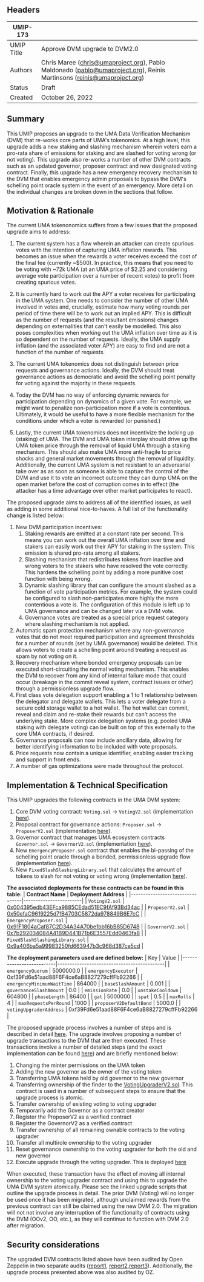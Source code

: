 ## Headers

| UMIP-173   |                                                                                                                       |
| ---------- | --------------------------------------------------------------------------------------------------------------------- |
| UMIP Title | Approve DVM upgrade to DVM2.0                                                                                         |
| Authors    | Chris Maree (chris@umaproject.org), Pablo Maldonado (pablo@umaproject.org), Reinis Martinsons (reinis@umaproject.org) |
| Status     | Draft                                                                                                                 |
| Created    | October 26, 2022                                                                                                      |

## Summary

This UMIP proposes an upgrade to the UMA Data Verification Mechanism (DVM) that re-works core parts of UMA's tokenomics.
At a high level, this upgrade adds a new staking and slashing mechanism wherein voters earn a pro-rata share of emissions
for staking and are slashed for voting wrong (or not voting). This upgrade also re-works a number of other DVM contracts
such as an updated governor, proposer contract and new designated voting contract. Finally, this upgrade has a new
emergency recovery mechanism to the DVM that enables emergency admin proposals to bypass the DVM's schelling point
oracle system in the event of an emergency. More detail on the individual changes are broken down in the sections that
follow.

## Motivation & Rationale

The current UMA tokenonomics suffers from a few issues that the proposed upgrade aims to address:

1. The current system has a flaw wherein an attacker can create spurious votes with the intention of capturing UMA inflation
   rewards. This becomes an issue when the rewards a voter receives exceed the cost of the final fee (currently ~$500).
   In practice, this means that you need to be voting with ~72k UMA (at an UMA price of $2.25 and considering average vote
   participation over a number of recent votes) to profit from creating spurious votes.

2. It is currently hard to work out the APY a voter receives for participating in the UMA system. One needs to consider
   the number of other UMA involved in votes and, crucially, estimate how many voting rounds per period of time there will be
   to work out an implied APY. This is difficult as the number of requests (and the resultant emissions) changes depending
   on externalities that can't easily be modelled. This also poses complexities when working out the UMA inflation over time as
   it is so dependent on the number of requests. Ideally, the UMA supply inflation (and the associated voter APY) are easy
   to find and are not a function of the number of requests.

3. The current UMA tokenomics does not distinguish between price requests and governance actions. Ideally, the DVM
   should treat governance actions as democratic and avoid the schelling point penalty for voting against the majority in these
   requests.

4. Today the DVM has no way of enforcing dynamic rewards for participation depending on dynamics of a given vote.
   For example, we might want to penalize non-participation more if a vote is contentious. Ultimately, it would be useful to
   have a more flexible mechanism for the conditions under which a voter is rewarded (or punished.)

5. Lastly, the current UMA tokenomics does not incentivize the locking up (staking) of UMA. The DVM and UMA token interplay
   should drive up the UMA token price through the removal of liquid UMA through a staking mechanism. This should also make
   UMA more anti-fragile to price shocks and general market movements through the removal of liquidity. Additionally, the
   current UMA system is not resistant to an adversarial take over as as soon as someone is able to capture the control
   of the DVM and use it to vote an incorrect outcome they can dump UMA on the open market before the cost of corruption
   comes in to effect (the attacker has a time advantage over other market participates to react).

The proposed upgrade aims to address all of the identified issues, as well as adding in some additional nice-to-haves. A
full list of the functionality change is listed below:

1. New DVM participation incentives:
   1. Staking rewards are emitted at a constant rate per second. This means you can work out the overall UMA inflation over time and stakers can easily work out their APY for staking in the system. This emission is shared pro-rata among all stakers.
   2. Slashing mechanism that redistributes tokens from inactive and wrong voters to the stakers who have resolved the vote correctly. This hardens the schelling point by adding a more punitive cost function with being wrong.
   3. Dynamic slashing library that can configure the amount slashed as a function of vote participation metrics. For example, the system could be configured to slash non-participates more highly the more contentious a vote is. The configuration of this module is left up to UMA governance and can be changed later via a DVM vote.
   4. Governance votes are treated as a special price request category where slashing mechanism is not applied.
2. Automatic spam protection mechanism where any non-governance votes that do not meet required participation and
   agreement thresholds for a number of rounds (set by UMA governance) would be deleted. This allows voters to create a
   schelling point around treating a request as spam by not voting on it.
3. Recovery mechanism where bonded emergency proposals can be executed short-circuiting the normal voting mechanism. This enables the DVM to recover from any kind of internal failure mode that could occur (breakage in the commit reveal system, contract issues or other) through a permissionless upgrade flow.
4. First class vote delegation support enabling a 1 to 1 relationship between the delegator and delegate wallets. This lets a voter delegate from a secure cold storage wallet to a hot wallet. The hot wallet can commit, reveal and claim and re-stake their rewards but can't access the underlying stake. More complex delegation systems (e.g. pooled UMA staking with delegate voting) can be built on top of this externally to the core UMA contracts, if desired.
5. Governance proposals can now include ancillary data, allowing for better identifying information to be included with vote proposals.
6. Price requests now contain a unique identifier, enabling easier tracking and support in front ends.
7. A number of gas optimizations were made throughout the protocol.

## Implementation & Technical Specification

This UMIP upgrades the following contracts in the UMA DVM system:

1. Core DVM voting contract: `Voting.sol` → `VotingV2.sol` (implementation [here](https://github.com/UMAprotocol/protocol/blob/3ad31b3aab3cf342f6a91dce54032fe0ee1b15c8/packages/core/contracts/data-verification-mechanism/implementation/VotingV2.sol)).
2. Proposal contract for governance actions: `Proposer.sol` → `ProposerV2.sol` (implementation [here](https://github.com/UMAprotocol/protocol/blob/3ad31b3aab3cf342f6a91dce54032fe0ee1b15c8/packages/core/contracts/data-verification-mechanism/implementation/ProposerV2.sol)).
3. Governor contract that manages UMA ecosystem contracts `Governor.sol` → `GovernorV2.sol` (implementation [here](https://github.com/UMAprotocol/protocol/blob/3ad31b3aab3cf342f6a91dce54032fe0ee1b15c8/packages/core/contracts/data-verification-mechanism/implementation/GovernorV2.sol)).
4. New `EmergencyProposer.sol` contract that enables the bi-passing of the schelling point oracle through a bonded, permissionless upgrade flow (implementation [here](https://github.com/UMAprotocol/protocol/blob/3ad31b3aab3cf342f6a91dce54032fe0ee1b15c8/packages/core/contracts/data-verification-mechanism/implementation/EmergencyProposer.sol)).
5. New `FixedSlashSlashingLibrary.sol` that calculates the amount of tokens to slash for not voting or voting wrong (implementation [here](https://github.com/UMAprotocol/protocol/blob/3ad31b3aab3cf342f6a91dce54032fe0ee1b15c8/packages/core/contracts/data-verification-mechanism/implementation/FixedSlashSlashingLibrary.sol)).

**The associated deployments for these contracts can be found in this table:**
| **Contract Name** | **Deployment Address** |
|---------------------------------|------------------------|
| `VotingV2.sol` | [0x004395edb43EFca9885CEdad51EC9fAf93Bd34ac](https://etherscan.io/address/0x004395edb43EFca9885CEdad51EC9fAf93Bd34ac) |
| `ProposerV2.sol` | [0x50efaC9619225d7fB4703C5872da978849B6E7cC](https://etherscan.io/address/0x50efaC9619225d7fB4703C5872da978849B6E7cC) |
| `EmergencyProposer.sol` | [0x91F1804aCaf87C2D34A34A70be1bb16bB85D6748](https://etherscan.io/address/0x91F1804aCaf87C2D34A34A70be1bb16bB85D6748) |
| `GovernorV2.sol` | [0x7b292034084A41B9D441B71b6E3557Edd0463fa8](https://etherscan.io/address/0x7b292034084A41B9D441B71b6E3557Edd0463fa8) |
| `FixedSlashSlashingLibrary.sol` | [0x9a406ba5a99983250fd663947b3c968d387ce5cd](https://etherscan.io/address/0x9a406ba5a99983250fd663947b3c968d387ce5cd) |

**The deployment parameters used are defined below:**
| Key | Value |
|--------------------------|--------------------------------------------|
| `emergencyQuorum` | 5000000.0 |
| `emergencyExecutor` | 0xf39Fd6e51aad88F6F4ce6aB8827279cffFb92266 |
| `emergencyMinimumWaitTime` | 864000 |
| `baseSlashAmount` | 0.001 |
| `governanceSlashAmount` | 0.0 |
| `emissionRate` | 0.0 |
| `unstakeCooldown` | 604800 |
| `phaseLength` | 86400 |
| `gat` | 5000000 |
| `spat` | 0.5 |
| `maxRolls` | 4 |
| `maxRequestsPerRound` | 1000 |
| `proposerV2DefaultBond` | 5000.0 |
| `votingUpgraderAddress` | 0xf39Fd6e51aad88F6F4ce6aB8827279cffFb92266 |

The proposed upgrade process involves a number of steps and is described in detail [here](https://github.com/UMAprotocol/protocol/blob/master/packages/scripts/src/upgrade-tests/voting2/readme.md). The upgrade involves proposing a number of upgrade transactions to the DVM that are then executed. These transactions involve a number of detailed steps (and the exact implementation can be found [here](https://github.com/UMAprotocol/protocol/blob/master/packages/scripts/src/upgrade-tests/voting2/1_Propose.ts)) and are briefly mentioned below:

1. Changing the minter permissions on the UMA token
2. Adding the new governor as the owner of the voting token
3. Transferring UMA tokens held by old governor to the new governor
4. Transferring ownership of the finder to the [VotingUpgraderV2.sol](https://github.com/UMAprotocol/protocol/blob/master/packages/core/contracts/umip-helpers/VotingUpgraderV2.sol). This contract is used in a number of subsequent steps to ensure that the upgrade process is atomic.
5. Transfer ownership of existing voting to voting upgrader
6. Temporarily add the Governor as a contract creator
7. Register the ProposerV2 as a verified contract
8. Register the GovernorV2 as a verified contract
9. Transfer ownership of all remaining ownable contracts to the voting upgrader
10. Transfer all multirole ownership to the voting upgrader
11. Reset governance ownership to the voting upgrader for both the old and new governor
12. Execute upgrade through the voting upgrader. This is deployed [here](https://etherscan.io/address/0x13852D4AF390d8C3404c0577fd8B8E43389A290b)

When executed, these transaction have the effect of moving all internal ownership to the voting upgrader contract and using this to upgrade the UMA DVM system atomically. Please see the linked upgrade scripts that outline the upgrade process in detail. The prior DVM (Voting) will no longer be used once it has been migrated, although unclaimed rewards from the previous contract can still be claimed using the new DVM 2.0. The migration will not not involve any interruption of the functionality of contracts using the DVM (OOv2, OO, etc.), as they will continue to function with DVM 2.0 after migration.

## Security considerations

The upgraded DVM contracts listed above have been audited by Open Zeppelin in two separate audits ([report1](https://blog.openzeppelin.com/uma-dvm-2-0-audit/), [report2](https://blog.openzeppelin.com/uma-dvm-2-0-incremental-audit/),[report3]()). Additionally, the upgrade process presented above was also audited by OZ.
